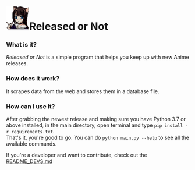 <img align="left" width="64px" src="/src/neko.png" />

# Released or Not

### What is it?
*Released or Not* is a simple program that helps you keep up with new Anime releases.

### How does it work?
It scrapes data from the web and stores them in a database file.  

### How can I use it?
After grabbing the newest release and making sure you have Python 3.7 or above installed, in the main directory, open terminal and type `pip install -r requirements.txt`.  
That's it, you're good to go. You can do `python main.py --help` to see all the available commands.  


If you're a developer and want to contribute, check out the [README_DEVS.md](README_DEVS.md)
